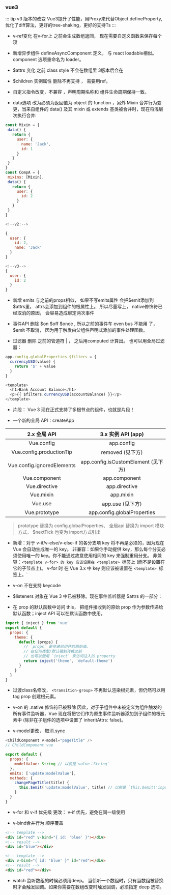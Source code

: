 ### vue3

::: tip v3 版本的改变
Vue3提升了性能，用Proxy来代替Object.defineProperty, 优化了diff算法，更好的tree-shaking，更好的支持Ts
:::
- v-ref变化  在v-for上 之前会生成数组返回， 现在需要自定义函数来保存每个项

- 新增异步组件 defineAsyncComponent 定义，  与 react loadable相似。
component 选项重命名为 loader。


- $attrs 变化 之前 class style 不会在数组里  3版本后会在


- $children 实例属性 删除不再支持 ， 需要用ref。


- 自定义指令改变，不兼容 ，声明周期名称和 组件生命周期保持一致。


- data选项 改为必须为返回值为 object 的 function ，另外 Mixin 合并行为变更，当来自组件的 data() 及其 mixin 或 extends 基类被合并时，现在将浅层次执行合并:
 ```js
 const Mixin = {
  data() {
    return {
      user: {
        name: 'Jack',
        id: 1
      }
    }
  }
}
const CompA = {
  mixins: [Mixin],
  data() {
    return {
      user: {
        id: 2
      }
    }
  }
}
```
```js
<!--v2:-->

{
  user: {
    id: 2,
    name: 'Jack'
  }
}
```
```js
<!--v3-->
{
  user: {
    id: 2
  }
}
```

- 新增 emits 与之前的props相似， 如果不写emits属性 会把$emit添加到 $attrs里， attrs会添加到组件的根属性上。
所以尽量写上， native修饰符已经取消的原因， 会容易造成绑定两次事件

- 事件API 删除 $on $off $once , 所以之前的事件车 even bus 不能用 了， $emit 不取消， 因为用于触发由父组件声明式添加的事件处理函数。


- 过滤器 删除 之前的管道符 | ， 之后用computed 计算出。 也可以用全局过滤器： 
```js
app.config.globalProperties.$filters = {
  currencyUSD(value) {
    return '$' + value
  }
}

<template>
  <h1>Bank Account Balance</h1>
  <p>{{ $filters.currencyUSD(accountBalance) }}</p>
</template>
```


- 片段：  Vue 3 现在正式支持了多根节点的组件，也就是片段！

- 一个新的全局 API：createApp



| 2.x 全局 API |  3.x 实例 API (app) |
| :--: | :--: |
| Vue.config  | app.config |
|Vue.config.productionTip | removed (见下方) |
|Vue.config.ignoredElements| app.config.isCustomElement (见下方)|
|Vue.component	| app.component |
|Vue.directive	| app.directive |
|Vue.mixin	|   app.mixin |
|Vue.use	|   app.use (见下方)
|Vue.prototype  |   app.config.globalProperties |(见下方) |
> prototype 替换为 config.globalProperties、
全局api 替换为 import  模块方式，
$nextTick 也变为 import方式引出


-  新增：对于 v-if/v-else/v-else-if 的各分支项 key 将不再是必须的，因为现在 Vue 会自动生成唯一的 key。
非兼容：如果你手动提供 key，那么每个分支必须使用唯一的 key。你不能通过故意使用相同的 key 来强制重用分支。
非兼容：`<template v-for> 的 key 应该设置在 <template> `标签上 (而不是设置在它的子节点上)。
v-for 时 在 Vue 3.x 中 key 则应该被设置在 `<template> `标签上。`

- v-on 不在支持 keycode 

- $listeners 对象在 Vue 3 中已被移除。现在事件监听器是 $attrs 的一部分：


- 在 prop 的默认函数中访问
this，  把组件接收到的原始 prop 作为参数传递给默认函数；inject API 可以在默认函数中使用。
``` javascript
import { inject } from 'vue'
export default {
  props: {
    theme: {
      default (props) {
        // `props` 是传递给组件的原始值。
        // 在任何类型/默认强制转换之前
        // 也可以使用 `inject` 来访问注入的 property
        return inject('theme', 'default-theme')
      }
    }
  }
}
```

- 过渡class名修改， `<transition-group>` 不再默认渲染根元素，但仍然可以用 tag prop 创建根元素。

  
- v-on 的 .native 修饰符已被移除
因此，对于子组件中未被定义为组件触发的所有事件监听器，Vue 现在将把它们作为原生事件监听器添加到子组件的根元素中 (除非在子组件的选项中设置了 inheritAttrs: false)。

- v-model更改， 取消.sync
```js
<ChildComponent v-model="pageTitle" />
// ChildComponent.vue

export default {
  props: {
    modelValue: String // 以前是`value：String`
  },
  emits: ['update:modelValue'],
  methods: {
    changePageTitle(title) {
      this.$emit('update:modelValue', title) // 以前是 `this.$emit('input', title)`
    }
  }
}
```

- v-for 和 v-if 优先级 更改： v-if 优先，避免在同一级使用

- v-bind合并行为 顺序覆盖
``` html
<!-- template -->
<div id="red" v-bind="{ id: 'blue' }"></div>
<!-- result -->
<div id="blue"></div>

<!-- template -->
<div v-bind="{ id: 'blue' }" id="red"></div>
<!-- result -->
<div id="red"></div>
```
- watch 监听数组的时候必须用deep。
当侦听一个数组时，只有当数组被替换时才会触发回调。如果你需要在数组改变时触发回调，必须指定 deep 选项。

